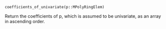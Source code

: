```
coefficients_of_univariate(p::MPolyRingElem)
```

Return the coefficients of p, which is assumed to be univariate, as an array in ascending order.
